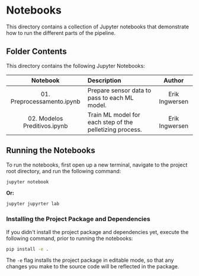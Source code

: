 # Notebooks

This directory contains a collection of Jupyter notebooks that demonstrate
how to run the different parts of the pipeline.

## Folder Contents


This directory contains the following Jupyter Notebooks:

|         **Notebook**         | **Description**                                          |   **Author**   |
|:----------------------------:|:---------------------------------------------------------|:--------------:|
|  01. Preprocessamento.ipynb  | Prepare sensor data to pass to each ML <br/>model.       | Erik Ingwersen |
| 02. Modelos Preditivos.ipynb | Train ML model for each step of the pelletizing process. | Erik Ingwersen |

## Running the Notebooks

To run the notebooks, first open up a new terminal,
navigate to the project root directory, and run the following command:

```bash
jupyter notebook
```

**Or:**

```bash
jupyter jupyrter lab
```

### Installing the Project Package and Dependencies

If you didn't install the project package and dependencies yet, execute the
following command, prior to running the notebooks:

```bash
pip install -e .
```

The `-e` flag installs the project package in editable mode, so that any changes
you make to the source code will be reflected in the package.
